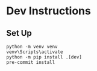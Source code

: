 # Dev Instructions


## Set Up

```shell
python -m venv venv
venv\Scripts\activate
python -m pip install .[dev]
pre-commit install
```